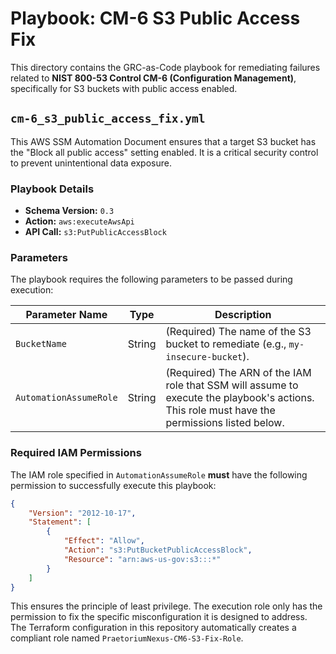 # Playbook: CM-6 S3 Public Access Fix

This directory contains the GRC-as-Code playbook for remediating failures related to **NIST 800-53 Control CM-6 (Configuration Management)**, specifically for S3 buckets with public access enabled.

## `cm-6_s3_public_access_fix.yml`

This AWS SSM Automation Document ensures that a target S3 bucket has the "Block all public access" setting enabled. It is a critical security control to prevent unintentional data exposure.

### Playbook Details

-   **Schema Version:** `0.3`
-   **Action:** `aws:executeAwsApi`
-   **API Call:** `s3:PutPublicAccessBlock`

### Parameters

The playbook requires the following parameters to be passed during execution:

| Parameter Name           | Type   | Description                                                                                                                              |
| ------------------------ | ------ | ---------------------------------------------------------------------------------------------------------------------------------------- |
| `BucketName`             | String | (Required) The name of the S3 bucket to remediate (e.g., `my-insecure-bucket`).                                                          |
| `AutomationAssumeRole`   | String | (Required) The ARN of the IAM role that SSM will assume to execute the playbook's actions. This role must have the permissions listed below. |

### Required IAM Permissions

The IAM role specified in `AutomationAssumeRole` **must** have the following permission to successfully execute this playbook:

```json
{
    "Version": "2012-10-17",
    "Statement": [
        {
            "Effect": "Allow",
            "Action": "s3:PutBucketPublicAccessBlock",
            "Resource": "arn:aws-us-gov:s3:::*"
        }
    ]
}
```

This ensures the principle of least privilege. The execution role only has the permission to fix the specific misconfiguration it is designed to address. The Terraform configuration in this repository automatically creates a compliant role named `PraetoriumNexus-CM6-S3-Fix-Role`.
